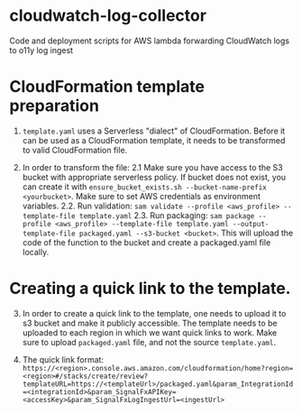 # cloudwatch-log-collector
Code and deployment scripts for AWS lambda forwarding CloudWatch logs to o11y log ingest

# CloudFormation template preparation
1. `template.yaml` uses a Serverless "dialect" of CloudFormation.
 Before it can be used as a CloudFormation template, it needs to be transformed to valid CloudFormation file.
 
2. In order to transform the file:
    2.1 Make sure you have access to the S3 bucket with appropriate serverless policy. If bucket does not exist, you can create it
    with `ensure_bucket_exists.sh --bucket-name-prefix <yourbucket>`. Make sure to set AWS credentials as environment variables.
    2.2. Run validation:
    `sam validate --profile <aws_profile> --template-file template.yaml`
    2.3. Run packaging:
    `sam package --profile <aws_profile> --template-file template.yaml --output-template-file packaged.yaml --s3-bucket <bucket>`.
    This will upload the code of the function to the bucket and create a packaged.yaml file locally.
    
# Creating a quick link to the template.

3. In order to create a quick link to the template, one needs to upload it to s3 bucket and make it publicly accessible. 
The template needs to be uploaded to each region in which we want quick links to work. Make sure to upload `packaged.yaml` file, and not the source `template.yaml`.

4. The quick link format:
`https://<region>.console.aws.amazon.com/cloudformation/home?region=<region>#/stacks/create/review?templateURL=https://<templateUrl>/packaged.yaml&param_IntegrationId=<integrationId>&param_SignalFxAPIKey=<accessKey>&param_SignalFxLogIngestUrl=<ingestUrl>`

